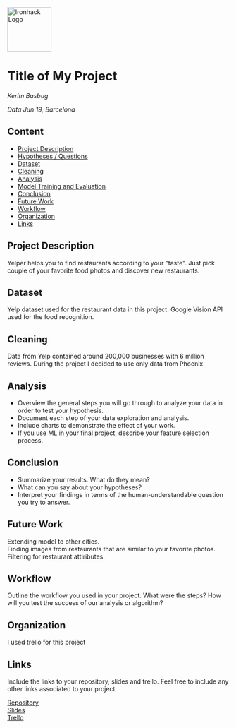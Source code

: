 <img src="https://bit.ly/2VnXWr2" alt="Ironhack Logo" width="100"/>

# Title of My Project
*Kerim Basbug*

*Data Jun 19, Barcelona*

## Content
- [Project Description](#project-description)
- [Hypotheses / Questions](#hypotheses-/-questions)
- [Dataset](#dataset)
- [Cleaning](#cleaning)
- [Analysis](#analysis)
- [Model Training and Evaluation](#model-training-and-evaluation)
- [Conclusion](#conclusion)
- [Future Work](#future-work)
- [Workflow](#workflow)
- [Organization](#organization)
- [Links](#links)

<a name="project-description"></a>

## Project Description
Yelper helps you to find restaurants according to your "taste". Just pick couple of your favorite food photos and discover new restaurants.

<a name="dataset"></a>

## Dataset
Yelp dataset used for the restaurant data in this project. 
Google Vision API used for the food recognition.

<a name="cleaning"></a>

## Cleaning
Data from Yelp contained around 200,000 businesses with 6 million reviews. During the project I decided to use only data from Phoenix.

<a name="analysis"></a>

## Analysis
* Overview the general steps you will go through to analyze your data in order to test your hypothesis.
* Document each step of your data exploration and analysis.
* Include charts to demonstrate the effect of your work. 
* If you use ML in your final project, describe your feature selection process.

<a name="conclusion"></a>

## Conclusion
* Summarize your results. What do they mean?
* What can you say about your hypotheses?
* Interpret your findings in terms of the human-understandable question you try to answer.

<a name="future-work"></a>

## Future Work
Extending model to other cities.  
Finding images from restaurants that are similar to your favorite photos.  
Filtering for restaurant attiributes.

<a name="workflow"></a>

## Workflow
Outline the workflow you used in your project. What were the steps?
How will you test the success of our analysis or algorithm?

<a name="organization"></a>

## Organization
I used trello for this project

<a name="links"></a>

## Links
Include the links to your repository, slides and trello. Feel free to include any other links associated to your project. 

[Repository](https://github.com/)  
[Slides](https://www.canva.com/design/DACRMB0MpQM/HDpikShcf53gK5aySE2tXA/view?utm_content=DACRMB0MpQM&utm_campaign=designshare&utm_medium=link&utm_source=sharebutton)  
[Trello](https://trello.com/en)  
